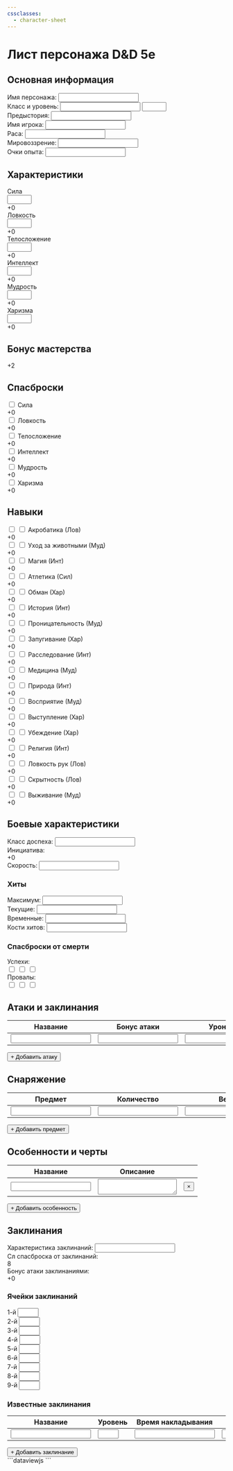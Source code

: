 ```yaml
---
cssclasses:
  - character-sheet
---
```


# Лист персонажа D&D 5e

<div class="character-sheet">
  <div class="section header">
    <h2>Основная информация</h2>
    <div class="grid-2">
      <div class="field">
        <label>Имя персонажа:</label>
        <input type="text" name="name" />
      </div>
      <div class="field">
        <label>Класс и уровень:</label>
        <input type="text" name="class" />
        <input type="number" name="level" min="1" max="20" />
      </div>
      <div class="field">
        <label>Предыстория:</label>
        <input type="text" name="background" />
      </div>
      <div class="field">
        <label>Имя игрока:</label>
        <input type="text" name="playerName" />
      </div>
      <div class="field">
        <label>Раса:</label>
        <input type="text" name="race" />
      </div>
      <div class="field">
        <label>Мировоззрение:</label>
        <input type="text" name="alignment" />
      </div>
      <div class="field">
        <label>Очки опыта:</label>
        <input type="number" name="experience" />
      </div>
    </div>
  </div>
  <div class="section abilities">
    <h2>Характеристики</h2>
    <div class="grid-6">
      <div class="ability">
        <div class="ability-name">Сила</div>
        <input type="number" name="strength" min="1" max="30" />
        <div class="modifier">+0</div>
      </div>
      <div class="ability">
        <div class="ability-name">Ловкость</div>
        <input type="number" name="dexterity" min="1" max="30" />
        <div class="modifier">+0</div>
      </div>
      <div class="ability">
        <div class="ability-name">Телосложение</div>
        <input type="number" name="constitution" min="1" max="30" />
        <div class="modifier">+0</div>
      </div>
      <div class="ability">
        <div class="ability-name">Интеллект</div>
        <input type="number" name="intelligence" min="1" max="30" />
        <div class="modifier">+0</div>
      </div>
      <div class="ability">
        <div class="ability-name">Мудрость</div>
        <input type="number" name="wisdom" min="1" max="30" />
        <div class="modifier">+0</div>
      </div>
      <div class="ability">
        <div class="ability-name">Харизма</div>
        <input type="number" name="charisma" min="1" max="30" />
        <div class="modifier">+0</div>
      </div>
    </div>
  </div>
  <div class="section proficiency">
    <h2>Бонус мастерства</h2>
    <div class="proficiency-bonus">+2</div>
  </div>
  <div class="section saving-throws">
    <h2>Спасброски</h2>
    <div class="grid-3">
      <div class="saving-throw">
        <input type="checkbox" name="strengthSaveProficient" />
        <label>Сила</label>
        <div class="modifier">+0</div>
      </div>
      <div class="saving-throw">
        <input type="checkbox" name="dexteritySaveProficient" />
        <label>Ловкость</label>
        <div class="modifier">+0</div>
      </div>
      <div class="saving-throw">
        <input type="checkbox" name="constitutionSaveProficient" />
        <label>Телосложение</label>
        <div class="modifier">+0</div>
      </div>
      <div class="saving-throw">
        <input type="checkbox" name="intelligenceSaveProficient" />
        <label>Интеллект</label>
        <div class="modifier">+0</div>
      </div>
      <div class="saving-throw">
        <input type="checkbox" name="wisdomSaveProficient" />
        <label>Мудрость</label>
        <div class="modifier">+0</div>
      </div>
      <div class="saving-throw">
        <input type="checkbox" name="charismaSaveProficient" />
        <label>Харизма</label>
        <div class="modifier">+0</div>
      </div>
    </div>
  </div>
  <div class="section skills">
    <h2>Навыки</h2>
    <div class="grid-3">
      <div class="skill">
        <input type="checkbox" name="acrobaticsProficient" />
        <input type="checkbox" name="acrobaticsExpert" />
        <label>Акробатика (Лов)</label>
        <div class="modifier">+0</div>
      </div>
      <div class="skill">
        <input type="checkbox" name="animalHandlingProficient" />
        <input type="checkbox" name="animalHandlingExpert" />
        <label>Уход за животными (Муд)</label>
        <div class="modifier">+0</div>
      </div>
      <div class="skill">
        <input type="checkbox" name="arcanaProficient" />
        <input type="checkbox" name="arcanaExpert" />
        <label>Магия (Инт)</label>
        <div class="modifier">+0</div>
      </div>
      <div class="skill">
        <input type="checkbox" name="athleticsProficient" />
        <input type="checkbox" name="athleticsExpert" />
        <label>Атлетика (Сил)</label>
        <div class="modifier">+0</div>
      </div>
      <div class="skill">
        <input type="checkbox" name="deceptionProficient" />
        <input type="checkbox" name="deceptionExpert" />
        <label>Обман (Хар)</label>
        <div class="modifier">+0</div>
      </div>
      <div class="skill">
        <input type="checkbox" name="historyProficient" />
        <input type="checkbox" name="historyExpert" />
        <label>История (Инт)</label>
        <div class="modifier">+0</div>
      </div>
      <div class="skill">
        <input type="checkbox" name="insightProficient" />
        <input type="checkbox" name="insightExpert" />
        <label>Проницательность (Муд)</label>
        <div class="modifier">+0</div>
      </div>
      <div class="skill">
        <input type="checkbox" name="intimidationProficient" />
        <input type="checkbox" name="intimidationExpert" />
        <label>Запугивание (Хар)</label>
        <div class="modifier">+0</div>
      </div>
      <div class="skill">
        <input type="checkbox" name="investigationProficient" />
        <input type="checkbox" name="investigationExpert" />
        <label>Расследование (Инт)</label>
        <div class="modifier">+0</div>
      </div>
      <div class="skill">
        <input type="checkbox" name="medicineProficient" />
        <input type="checkbox" name="medicineExpert" />
        <label>Медицина (Муд)</label>
        <div class="modifier">+0</div>
      </div>
      <div class="skill">
        <input type="checkbox" name="natureProficient" />
        <input type="checkbox" name="natureExpert" />
        <label>Природа (Инт)</label>
        <div class="modifier">+0</div>
      </div>
      <div class="skill">
        <input type="checkbox" name="perceptionProficient" />
        <input type="checkbox" name="perceptionExpert" />
        <label>Восприятие (Муд)</label>
        <div class="modifier">+0</div>
      </div>
      <div class="skill">
        <input type="checkbox" name="performanceProficient" />
        <input type="checkbox" name="performanceExpert" />
        <label>Выступление (Хар)</label>
        <div class="modifier">+0</div>
      </div>
      <div class="skill">
        <input type="checkbox" name="persuasionProficient" />
        <input type="checkbox" name="persuasionExpert" />
        <label>Убеждение (Хар)</label>
        <div class="modifier">+0</div>
      </div>
      <div class="skill">
        <input type="checkbox" name="religionProficient" />
        <input type="checkbox" name="religionExpert" />
        <label>Религия (Инт)</label>
        <div class="modifier">+0</div>
      </div>
      <div class="skill">
        <input type="checkbox" name="sleightOfHandProficient" />
        <input type="checkbox" name="sleightOfHandExpert" />
        <label>Ловкость рук (Лов)</label>
        <div class="modifier">+0</div>
      </div>
      <div class="skill">
        <input type="checkbox" name="stealthProficient" />
        <input type="checkbox" name="stealthExpert" />
        <label>Скрытность (Лов)</label>
        <div class="modifier">+0</div>
      </div>
      <div class="skill">
        <input type="checkbox" name="survivalProficient" />
        <input type="checkbox" name="survivalExpert" />
        <label>Выживание (Муд)</label>
        <div class="modifier">+0</div>
      </div>
    </div>
  </div>

  <!-- Боевые характеристики -->
  <div class="section combat-stats">
    <h2>Боевые характеристики</h2>
    <div class="grid-3">
      <div class="combat-stat">
        <label>Класс доспеха:</label>
        <input type="number" name="armorClass" min="0" />
      </div>
      <div class="combat-stat">
        <label>Инициатива:</label>
        <div class="modifier">+0</div>
      </div>
      <div class="combat-stat">
        <label>Скорость:</label>
        <input type="number" name="speed" min="0" />
      </div>
    </div>
    <div class="hit-points">
      <h3>Хиты</h3>
      <div class="grid-3">
        <div class="hp-stat">
          <label>Максимум:</label>
          <input type="number" name="maxHp" min="0" />
        </div>
        <div class="hp-stat">
          <label>Текущие:</label>
          <input type="number" name="currentHp" min="0" />
        </div>
        <div class="hp-stat">
          <label>Временные:</label>
          <input type="number" name="tempHp" min="0" />
        </div>
      </div>
    </div>
    <div class="hit-dice">
      <label>Кости хитов:</label>
      <input type="text" name="hitDice" />
    </div>
    <div class="death-saves">
      <h3>Спасброски от смерти</h3>
      <div class="grid-2">
        <div class="death-save">
          <label>Успехи:</label>
          <div class="boxes">
            <input type="checkbox" name="deathSaveSuccess0" />
            <input type="checkbox" name="deathSaveSuccess1" />
            <input type="checkbox" name="deathSaveSuccess2" />
          </div>
        </div>
        <div class="death-save">
          <label>Провалы:</label>
          <div class="boxes">
            <input type="checkbox" name="deathSaveFailure0" />
            <input type="checkbox" name="deathSaveFailure1" />
            <input type="checkbox" name="deathSaveFailure2" />
          </div>
        </div>
      </div>
    </div>
  </div>
  <div class="section attacks">
    <h2>Атаки и заклинания</h2>
    <table class="attacks-table">
      <thead>
        <tr>
          <th>Название</th>
          <th>Бонус атаки</th>
          <th>Урон/Тип</th>
          <th></th>
        </tr>
      </thead>
      <tbody>
        <tr>
          <td><input type="text" name="attack0Name" /></td>
          <td><input type="text" name="attack0Bonus" /></td>
          <td><input type="text" name="attack0Damage" /></td>
          <td><button class="delete-row">×</button></td>
        </tr>
      </tbody>
    </table>
    <button class="add-row" data-table="attacks-table">+ Добавить атаку</button>
  </div>
  <div class="section equipment">
    <h2>Снаряжение</h2>
    <table class="equipment-table">
      <thead>
        <tr>
          <th>Предмет</th>
          <th>Количество</th>
          <th>Вес</th>
          <th></th>
        </tr>
      </thead>
      <tbody>
        <tr>
          <td><input type="text" name="equipment0Name" /></td>
          <td><input type="number" name="equipment0Quantity" min="1" /></td>
          <td>
            <input type="number" name="equipment0Weight" min="0" step="0.1" />
          </td>
          <td><button class="delete-row">×</button></td>
        </tr>
      </tbody>
    </table>
    <button class="add-row" data-table="equipment-table">
      + Добавить предмет
    </button>
  </div>
  <div class="section features">
    <h2>Особенности и черты</h2>
    <table class="features-table">
      <thead>
        <tr>
          <th>Название</th>
          <th>Описание</th>
          <th></th>
        </tr>
      </thead>
      <tbody>
        <tr>
          <td><input type="text" name="feature0Name" /></td>
          <td><textarea name="feature0Description"></textarea></td>
          <td><button class="delete-row">×</button></td>
        </tr>
      </tbody>
    </table>
    <button class="add-row" data-table="features-table">
      + Добавить особенность
    </button>
  </div>
  <div class="section spells">
    <h2>Заклинания</h2>
    <div class="spellcasting-info">
      <div class="spellcasting-stat">
        <label>Характеристика заклинаний:</label>
        <input type="text" name="spellcastingAbility" />
      </div>
      <div class="spellcasting-stat">
        <label>Сл спасброска от заклинаний:</label>
        <div class="value">8</div>
      </div>
      <div class="spellcasting-stat">
        <label>Бонус атаки заклинаниями:</label>
        <div class="value">+0</div>
      </div>
    </div>
    <div class="spell-slots">
      <h3>Ячейки заклинаний</h3>
      <div class="grid-9">
        <div class="spell-slot">
          <label>1-й</label>
          <input type="number" name="spellSlot1" min="0" max="4" />
        </div>
        <div class="spell-slot">
          <label>2-й</label>
          <input type="number" name="spellSlot2" min="0" max="3" />
        </div>
        <div class="spell-slot">
          <label>3-й</label>
          <input type="number" name="spellSlot3" min="0" max="3" />
        </div>
        <div class="spell-slot">
          <label>4-й</label>
          <input type="number" name="spellSlot4" min="0" max="3" />
        </div>
        <div class="spell-slot">
          <label>5-й</label>
          <input type="number" name="spellSlot5" min="0" max="3" />
        </div>
        <div class="spell-slot">
          <label>6-й</label>
          <input type="number" name="spellSlot6" min="0" max="2" />
        </div>
        <div class="spell-slot">
          <label>7-й</label>
          <input type="number" name="spellSlot7" min="0" max="2" />
        </div>
        <div class="spell-slot">
          <label>8-й</label>
          <input type="number" name="spellSlot8" min="0" max="1" />
        </div>
        <div class="spell-slot">
          <label>9-й</label>
          <input type="number" name="spellSlot9" min="0" max="1" />
        </div>
      </div>
    </div>
    <div class="spells-known">
      <h3>Известные заклинания</h3>
      <table class="spells-table">
        <thead>
          <tr>
            <th>Название</th>
            <th>Уровень</th>
            <th>Время накладывания</th>
            <th>Дистанция</th>
            <th>Компоненты</th>
            <th>Длительность</th>
            <th></th>
          </tr>
        </thead>
        <tbody>
          <tr>
            <td><input type="text" name="spell0Name" /></td>
            <td><input type="number" name="spell0Level" min="0" max="9" /></td>
            <td><input type="text" name="spell0CastingTime" /></td>
            <td><input type="text" name="spell0Range" /></td>
            <td><input type="text" name="spell0Components" /></td>
            <td><input type="text" name="spell0Duration" /></td>
            <td><button class="delete-row">×</button></td>
          </tr>
        </tbody>
      </table>
      <button class="add-row" data-table="spells-table">
        + Добавить заклинание
      </button>
    </div>
  </div>
</div>
```dataviewjs
<script>
  document.addEventListener("DOMContentLoaded", function () {
    function addRow(tableId) {
      const table = document.querySelector(`.${tableId} tbody`);
      const newRow = table.insertRow();
      const template = table.querySelector("tr").cloneNode(true);
      newRow.innerHTML = template.innerHTML;
      const inputs = newRow.querySelectorAll("input, textarea");
      inputs.forEach((input) => {
        const name = input.getAttribute("name");
        const newName = name.replace(/\d+/, table.rows.length - 1);
        input.setAttribute("name", newName);
      });
    }
    document.querySelectorAll(".add-row").forEach((button) => {
      button.addEventListener("click", function () {
        addRow(this.dataset.table);
      });
    });
    document.addEventListener("click", function (e) {
      if (e.target.classList.contains("delete-row")) {
        const row = e.target.closest("tr");
        if (row.closest("tbody").rows.length > 1) {
          row.remove();
        }
      }
    });
    function calculateModifier(score) {
      return Math.floor((score - 10) / 2);
    }
    function updateModifiers() {
      const abilities = [
        "strength",
        "dexterity",
        "constitution",
        "intelligence",
        "wisdom",
        "charisma",
      ];
      abilities.forEach((ability) => {
        const score =
          parseInt(document.querySelector(`input[name="${ability}"]`).value) ||
          10;
        const modifier = calculateModifier(score);
        document.querySelector(
          `.ability[data-ability="${ability}"] .modifier`
        ).textContent = modifier >= 0 ? `+${modifier}` : modifier;
      });
    }
    document
      .querySelectorAll(
        'input[name^="strength"], input[name^="dexterity"], input[name^="constitution"], input[name^="intelligence"], input[name^="wisdom"], input[name^="charisma"]'
      )
      .forEach((input) => {
        input.addEventListener("change", updateModifiers);
      });
  });
</script>
```